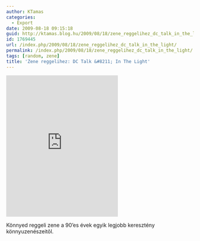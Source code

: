 ```yaml
---
author: KTamas
categories:
  - Export
date: 2009-08-18 09:15:18
guid: http://ktamas.blog.hu/2009/08/18/zene_reggelihez_dc_talk_in_the_light
id: 1769445
url: /index.php/2009/08/18/zene_reggelihez_dc_talk_in_the_light/
permalink: /index.php/2009/08/18/zene_reggelihez_dc_talk_in_the_light/
tags: [random, zene]
title: 'Zene reggelihez: DC Talk &#8211; In The Light'
---
```


<iframe src="https://open.spotify.com/embed/track/0ns55oQB9v1MsFYmSzRu9P" width="300" height="380" frameborder="0" allowtransparency="true" allow="encrypted-media"></iframe>

Könnyed reggeli zene a 90&#8217;es évek egyik legjobb keresztény könnyuzenészeitõl.
